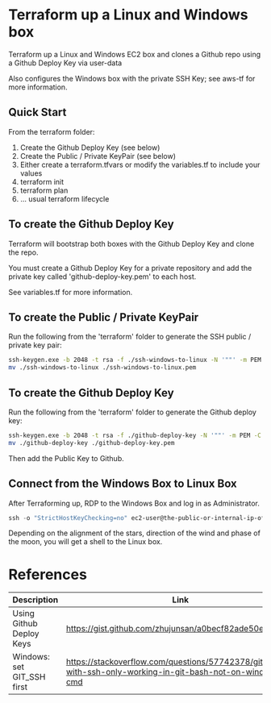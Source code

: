 # Terraform up a Linux and Windows box 
Terraform up a Linux and Windows EC2 box and clones a Github repo using a Github Deploy Key via user-data

Also configures the Windows box with the private SSH Key; see aws-tf for more information. 

## Quick Start
From the terraform folder:

1. Create the Github Deploy Key (see below)
2. Create the Public / Private KeyPair (see below)
3. Either create a terraform.tfvars or modify the variables.tf to include your values
4. terraform init
5. terraform plan
6. ... usual terraform lifecycle

## To create the Github Deploy Key
Terraform will bootstrap both boxes with the Github Deploy Key and clone the repo. 

You must create a Github Deploy Key for a private repository and add the private key called 'github-deploy-key.pem' to each host. 

See variables.tf for more information. 

## To create the Public / Private KeyPair
Run the following from the 'terraform' folder to generate the SSH public / private key pair:

```bash
ssh-keygen.exe -b 2048 -t rsa -f ./ssh-windows-to-linux -N '""' -m PEM -C "private-key-to-access-linux-box"
mv ./ssh-windows-to-linux ./ssh-windows-to-linux.pem
```

## To create the Github Deploy Key
Run the following from the 'terraform' folder to generate the Github deploy key:

```bash
ssh-keygen.exe -b 2048 -t rsa -f ./github-deploy-key -N '""' -m PEM -C "github-deploy-key"
mv ./github-deploy-key ./github-deploy-key.pem
```

Then add the Public Key to Github.

## Connect from the Windows Box to Linux Box
After Terraforming up, RDP to the Windows Box and log in as Administrator. 

```powershell
ssh -o "StrictHostKeyChecking=no" ec2-user@the-public-or-internal-ip-of-the-linux-box
```

Depending on the alignment of the stars, direction of the wind and phase of the moon, you will get a shell to the Linux box. 

# References
| Description | Link |
| ----------- | ---- |
| Using Github Deploy Keys | https://gist.github.com/zhujunsan/a0becf82ade50ed06115 |
| Windows: set GIT_SSH first | https://stackoverflow.com/questions/57742378/git-clone-with-ssh-only-working-in-git-bash-not-on-windows-cmd |
